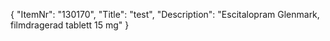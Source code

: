 {
  "ItemNr": "130170",
  "Title": "test",
  "Description": "Escitalopram Glenmark, filmdragerad tablett 15 mg"
}